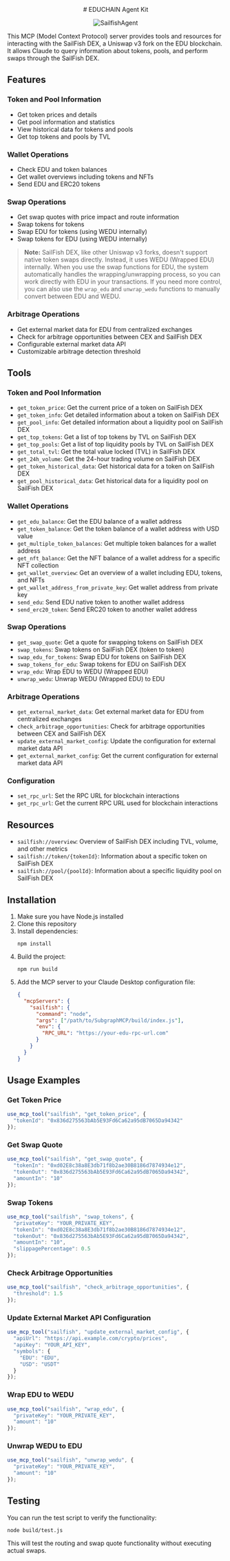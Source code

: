 <div align="center">
# EDUCHAIN Agent Kit

![SailfishAgent](https://github.com/user-attachments/assets/32a0f51a-fb86-4841-b120-b581d9db6fbf)
</div>

This MCP (Model Context Protocol) server provides tools and resources for interacting with the SailFish DEX, a Uniswap v3 fork on the EDU blockchain. It allows Claude to query information about tokens, pools, and perform swaps through the SailFish DEX.

## Features

### Token and Pool Information
- Get token prices and details
- Get pool information and statistics
- View historical data for tokens and pools
- Get top tokens and pools by TVL

### Wallet Operations
- Check EDU and token balances
- Get wallet overviews including tokens and NFTs
- Send EDU and ERC20 tokens

### Swap Operations
- Get swap quotes with price impact and route information
- Swap tokens for tokens
- Swap EDU for tokens (using WEDU internally)
- Swap tokens for EDU (using WEDU internally)

> **Note:** SailFish DEX, like other Uniswap v3 forks, doesn't support native token swaps directly. Instead, it uses WEDU (Wrapped EDU) internally. When you use the swap functions for EDU, the system automatically handles the wrapping/unwrapping process, so you can work directly with EDU in your transactions. If you need more control, you can also use the `wrap_edu` and `unwrap_wedu` functions to manually convert between EDU and WEDU.

### Arbitrage Operations
- Get external market data for EDU from centralized exchanges
- Check for arbitrage opportunities between CEX and SailFish DEX
- Configurable external market data API
- Customizable arbitrage detection threshold

## Tools

### Token and Pool Information

- `get_token_price`: Get the current price of a token on SailFish DEX
- `get_token_info`: Get detailed information about a token on SailFish DEX
- `get_pool_info`: Get detailed information about a liquidity pool on SailFish DEX
- `get_top_tokens`: Get a list of top tokens by TVL on SailFish DEX
- `get_top_pools`: Get a list of top liquidity pools by TVL on SailFish DEX
- `get_total_tvl`: Get the total value locked (TVL) in SailFish DEX
- `get_24h_volume`: Get the 24-hour trading volume on SailFish DEX
- `get_token_historical_data`: Get historical data for a token on SailFish DEX
- `get_pool_historical_data`: Get historical data for a liquidity pool on SailFish DEX

### Wallet Operations

- `get_edu_balance`: Get the EDU balance of a wallet address
- `get_token_balance`: Get the token balance of a wallet address with USD value
- `get_multiple_token_balances`: Get multiple token balances for a wallet address
- `get_nft_balance`: Get the NFT balance of a wallet address for a specific NFT collection
- `get_wallet_overview`: Get an overview of a wallet including EDU, tokens, and NFTs
- `get_wallet_address_from_private_key`: Get wallet address from private key
- `send_edu`: Send EDU native token to another wallet address
- `send_erc20_token`: Send ERC20 token to another wallet address

### Swap Operations

- `get_swap_quote`: Get a quote for swapping tokens on SailFish DEX
- `swap_tokens`: Swap tokens on SailFish DEX (token to token)
- `swap_edu_for_tokens`: Swap EDU for tokens on SailFish DEX
- `swap_tokens_for_edu`: Swap tokens for EDU on SailFish DEX
- `wrap_edu`: Wrap EDU to WEDU (Wrapped EDU)
- `unwrap_wedu`: Unwrap WEDU (Wrapped EDU) to EDU

### Arbitrage Operations

- `get_external_market_data`: Get external market data for EDU from centralized exchanges
- `check_arbitrage_opportunities`: Check for arbitrage opportunities between CEX and SailFish DEX
- `update_external_market_config`: Update the configuration for external market data API
- `get_external_market_config`: Get the current configuration for external market data API

### Configuration

- `set_rpc_url`: Set the RPC URL for blockchain interactions
- `get_rpc_url`: Get the current RPC URL used for blockchain interactions

## Resources

- `sailfish://overview`: Overview of SailFish DEX including TVL, volume, and other metrics
- `sailfish://token/{tokenId}`: Information about a specific token on SailFish DEX
- `sailfish://pool/{poolId}`: Information about a specific liquidity pool on SailFish DEX

## Installation

1. Make sure you have Node.js installed
2. Clone this repository
3. Install dependencies:
   ```
   npm install
   ```
4. Build the project:
   ```
   npm run build
   ```
5. Add the MCP server to your Claude Desktop configuration file:
   ```json
   {
     "mcpServers": {
       "sailfish": {
         "command": "node",
         "args": ["/path/to/SubgraphMCP/build/index.js"],
         "env": {
           "RPC_URL": "https://your-edu-rpc-url.com"
         }
       }
     }
   }
   ```

## Usage Examples

### Get Token Price
```javascript
use_mcp_tool("sailfish", "get_token_price", {
  "tokenId": "0x836d275563bAb5E93Fd6Ca62a95dB7065Da94342"
});
```

### Get Swap Quote
```javascript
use_mcp_tool("sailfish", "get_swap_quote", {
  "tokenIn": "0xd02E8c38a8E3db71f8b2ae30B8186d7874934e12",
  "tokenOut": "0x836d275563bAb5E93Fd6Ca62a95dB7065Da94342",
  "amountIn": "10"
});
```

### Swap Tokens
```javascript
use_mcp_tool("sailfish", "swap_tokens", {
  "privateKey": "YOUR_PRIVATE_KEY",
  "tokenIn": "0xd02E8c38a8E3db71f8b2ae30B8186d7874934e12",
  "tokenOut": "0x836d275563bAb5E93Fd6Ca62a95dB7065Da94342",
  "amountIn": "10",
  "slippagePercentage": 0.5
});
```

### Check Arbitrage Opportunities
```javascript
use_mcp_tool("sailfish", "check_arbitrage_opportunities", {
  "threshold": 1.5
});
```

### Update External Market API Configuration
```javascript
use_mcp_tool("sailfish", "update_external_market_config", {
  "apiUrl": "https://api.example.com/crypto/prices",
  "apiKey": "YOUR_API_KEY",
  "symbols": {
    "EDU": "EDU",
    "USD": "USDT"
  }
});
```

### Wrap EDU to WEDU
```javascript
use_mcp_tool("sailfish", "wrap_edu", {
  "privateKey": "YOUR_PRIVATE_KEY",
  "amount": "10"
});
```

### Unwrap WEDU to EDU
```javascript
use_mcp_tool("sailfish", "unwrap_wedu", {
  "privateKey": "YOUR_PRIVATE_KEY",
  "amount": "10"
});
```

## Testing

You can run the test script to verify the functionality:

```
node build/test.js
```

This will test the routing and swap quote functionality without executing actual swaps.
